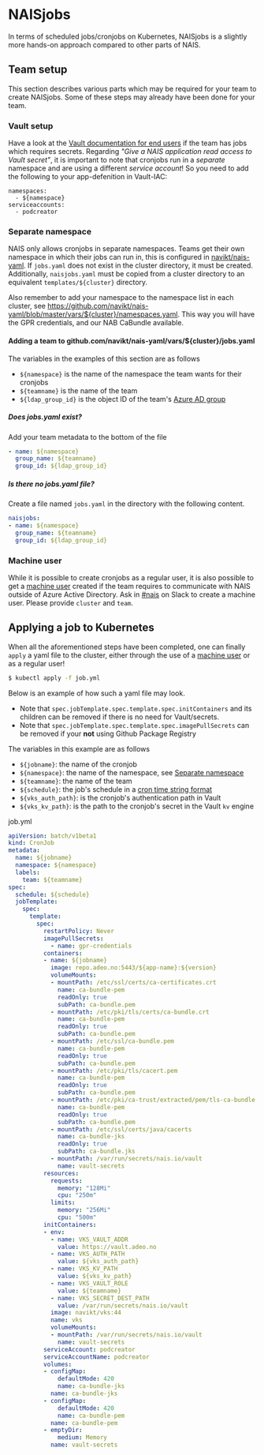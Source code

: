 # NAISjobs

In terms of scheduled jobs/cronjobs on Kubernetes, NAISjobs is a slightly more hands-on approach compared to other
parts of NAIS.

## Team setup

This section describes various parts which may be required for your team to create NAISjobs. Some of these steps may
already have been done for your team.

### Vault setup

Have a look at the [Vault documentation for end users] if the team has jobs which requires secrets. Regarding
*"Give a NAIS application read access to Vault secret"*, it is important to note that cronjobs run in a *separate*
namespace and are using a different *service account*! So you need to add the following to your app-defenition in
Vault-IAC:
```
namespaces:
  - ${namespace}
serviceaccounts:
  - podcreator
```

### Separate namespace

NAIS only allows cronjobs in separate namespaces. Teams get their own namespace in which their jobs can run in, this is
configured in [navikt/nais-yaml]. If `jobs.yaml` does not exist in the cluster directory, it must be created.
Additionally, `naisjobs.yaml` must be copied from a cluster directory to an equivalent `templates/${cluster}`
directory.

Also remember to add your namespace to the namespace list in each cluster, see 
https://github.com/navikt/nais-yaml/blob/master/vars/${cluster}/namespaces.yaml. This way you will have the GPR
credentials, and our NAB CaBundle available.

#### Adding a team to github.com/navikt/nais-yaml/vars/${cluster}/jobs.yaml

The variables in the examples of this section are as follows
* `${namespace}` is the name of the namespace the team wants for their cronjobs
* `${teamname}` is the name of the team
* `${ldap_group_id}` is the object ID of the team's [Azure AD group]

##### Does jobs.yaml exist?

Add your team metadata to the bottom of the file

```yaml
- name: ${namespace}
  group_name: ${teamname}
  group_id: ${ldap_group_id}
```

##### Is there no jobs.yaml file?

Create a file named `jobs.yaml` in the directory with the following content.

```yaml
naisjobs:
- name: ${namespace}
  group_name: ${teamname}
  group_id: ${ldap_group_id}
```

### Machine user

While it is possible to create cronjobs as a regular user, it is also possible to get a [machine user] created if
the team requires to communicate with NAIS outside of Azure Active Directory. Ask in [#nais][nais slack channel] on Slack to create a
machine user. Please provide `cluster` and `team`.

## Applying a job to Kubernetes

When all the aforementioned steps have been completed, one can finally `apply` a yaml file to the cluster, either
through the use of a [machine user] or as a regular user!

```bash
$ kubectl apply -f job.yml
```

Below is an example of how such a yaml file may look.

* Note that `spec.jobTemplate.spec.template.spec.initContainers` and its children can be removed if there is no need
for Vault/secrets.
* Note that `spec.jobTemplate.spec.template.spec.imagePullSecrets` can be removed if your **not** using Github Package Registry

The variables in this example are as follows
* `${jobname}`: the name of the cronjob
* `${namespace}`: the name of the namespace, see [Separate namespace]
* `${teamname}`: the name of the team
* `${schedule}`: the job's schedule in a [cron time string format]
* `${vks_auth_path}`: is the cronjob's authentication path in Vault
* `${vks_kv_path}`: is the path to the cronjob's secret in the Vault `kv` engine

job.yml
```yaml
apiVersion: batch/v1beta1
kind: CronJob
metadata:
  name: ${jobname}
  namespace: ${namespace}
  labels:
    team: ${teamname}
spec:
  schedule: ${schedule}
  jobTemplate:
    spec:
      template:
        spec:
          restartPolicy: Never
          imagePullSecrets:
            - name: gpr-credentials
          containers:
          - name: ${jobname}
            image: repo.adeo.no:5443/${app-name}:${version}
            volumeMounts:
            - mountPath: /etc/ssl/certs/ca-certificates.crt
              name: ca-bundle-pem
              readOnly: true
              subPath: ca-bundle.pem
            - mountPath: /etc/pki/tls/certs/ca-bundle.crt
              name: ca-bundle-pem
              readOnly: true
              subPath: ca-bundle.pem
            - mountPath: /etc/ssl/ca-bundle.pem
              name: ca-bundle-pem
              readOnly: true
              subPath: ca-bundle.pem
            - mountPath: /etc/pki/tls/cacert.pem
              name: ca-bundle-pem
              readOnly: true
              subPath: ca-bundle.pem
            - mountPath: /etc/pki/ca-trust/extracted/pem/tls-ca-bundle.pem
              name: ca-bundle-pem
              readOnly: true
              subPath: ca-bundle.pem
            - mountPath: /etc/ssl/certs/java/cacerts
              name: ca-bundle-jks
              readOnly: true
              subPath: ca-bundle.jks
            - mountPath: /var/run/secrets/nais.io/vault
              name: vault-secrets
          resources:
            requests:
              memory: "128Mi"
              cpu: "250m"
            limits:
              memory: "256Mi"
              cpu: "500m"
          initContainers:
          - env:
            - name: VKS_VAULT_ADDR
              value: https://vault.adeo.no
            - name: VKS_AUTH_PATH
              value: ${vks_auth_path}
            - name: VKS_KV_PATH
              value: ${vks_kv_path}
            - name: VKS_VAULT_ROLE
              value: ${teamname}
            - name: VKS_SECRET_DEST_PATH
              value: /var/run/secrets/nais.io/vault
            image: navikt/vks:44
            name: vks
            volumeMounts:
            - mountPath: /var/run/secrets/nais.io/vault
              name: vault-secrets
          serviceAccount: podcreator
          serviceAccountName: podcreator
          volumes:
          - configMap:
              defaultMode: 420
              name: ca-bundle-jks
            name: ca-bundle-jks
          - configMap:
              defaultMode: 420
              name: ca-bundle-pem
            name: ca-bundle-pem
          - emptyDir:
              medium: Memory
            name: vault-secrets
```

[Vault documentation for end users]: https://github.com/navikt/vault-iac/tree/master/doc#vault-end-user-documentation
[navikt/nais-yaml]: https://github.com/navikt/nais-yaml/
[Azure AD group]: https://aad.portal.azure.com/#blade/Microsoft_AAD_IAM/GroupsManagementMenuBlade/AllGroups
[machine user]: ../basics/teams.md#machine-user
[nais slack channel]: https://nav-it.slack.com/messages/C5KUST8N6
[Separate namespace]: #separate-namespace
[cron time string format]: https://pubs.opengroup.org/onlinepubs/9699919799/utilities/crontab.html#tag_20_25_07
